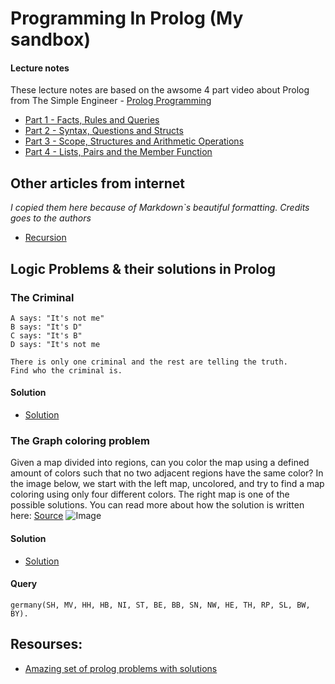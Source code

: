 # Programming In Prolog (My sandbox)
#### Lecture notes

These lecture notes are based on the awsome 4 part video about Prolog from The Simple Engineer - [Prolog Programming](https://www.youtube.com/playlist?list=PLVmRRBrc2pRCWtYk752jCIfhD8GmoYfc_)



* [Part 1 - Facts, Rules and Queries](part1.md)
* [Part 2 - Syntax, Questions and Structs](part2.md)
* [Part 3 - Scope, Structures and Arithmetic Operations](part3.md)
* [Part 4 - Lists, Pairs and the Member Function](part4.md)

## Other articles from internet
*I copied them here because of Markdown`s beautiful formatting. Credits goes to the authors*

* [Recursion](recursion.md)

## Logic Problems & their solutions in Prolog

### The Criminal

```
A says: "It's not me"
B says: "It's D"
C says: "It's B"
D says: "It's not me

There is only one criminal and the rest are telling the truth.
Find who the criminal is. 
```

#### Solution
* [Solution](logic_problems/criminal.pl)

### The Graph coloring problem


Given a map divided into regions, can you color the map using a defined amount of colors such that no two adjacent regions have the same color? In the image below, we start with the left map, uncolored, and try to find a map coloring using only four different colors. The right map is one of the possible solutions. You can read more about how the solution is written here: 
[Source](https://bernardopires.com/2013/10/try-logic-programming-a-gentle-introduction-to-prolog/)
![Image](https://bernardopires.com/wp-content/uploads/2013/09/map_coloring_germany.png)

#### Solution
* [Solution](logic_problems/coloring.pl)

#### Query
```
germany(SH, MV, HH, HB, NI, ST, BE, BB, SN, NW, HE, TH, RP, SL, BW, BY).
```




## Resourses: 
* [Amazing set of prolog problems with solutions](http://www.ic.unicamp.br/~meidanis/courses/mc336/2009s2/prolog/problemas/)